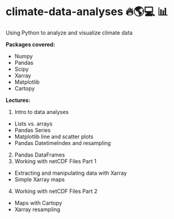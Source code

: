 # climate-data-analyses 🔥🌎💻 📊
Using Python to analyze and visualize climate data

**Packages covered:**
* Numpy
* Pandas
* Scipy
* Xarray
* Matplotlib
* Cartopy

**Lectures:**
1. Intro to data analyses
  * Lists vs. arrays
  * Pandas Series
  * Matplotlib line and scatter plots
  * Pandas DatetimeIndex and resampling
2. Pandas DataFrames
3. Working with netCDF Files Part 1
  * Extracting and manipulating data with Xarray
  * Simple Xarray maps
4. Working with netCDF Files Part 2
  * Maps with Cartopy
  * Xarray resampling

